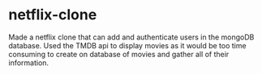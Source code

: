 # netflix-clone


Made a netflix clone that can add and authenticate users in the mongoDB database. Used the TMDB api to display movies as it would be too time consuming to create on database of movies and gather all of their information.
